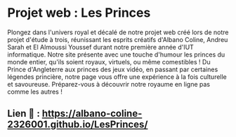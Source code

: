 # Projet web : Les Princes

  Plongez dans l'univers royal et décalé de notre projet web créé lors de notre projet d'étude à trois, réunissant les esprits créatifs d'Albano Coline, Andreu Sarah et El Almoussi Youssef durant notre première année d'IUT informatique. Notre site présente avec une touche d'humour les princes du monde entier, qu'ils soient royaux, virtuels, ou même comestibles ! Du Prince d'Angleterre aux princes des jeux vidéo, en passant par certaines légendes princière, notre page vous offre une expérience à la fois culturelle et savoureuse. Préparez-vous à découvrir notre royaume en ligne pas comme les autres !

## Lien 👑 : https://albano-coline-2326001.github.io/LesPrinces/
